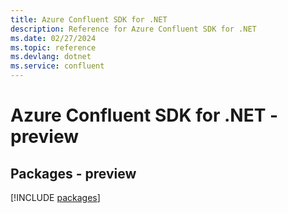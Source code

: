 ```yaml
---
title: Azure Confluent SDK for .NET
description: Reference for Azure Confluent SDK for .NET
ms.date: 02/27/2024
ms.topic: reference
ms.devlang: dotnet
ms.service: confluent
---
```

# Azure Confluent SDK for .NET - preview
## Packages - preview
[!INCLUDE [packages](confluent-index.md)]
